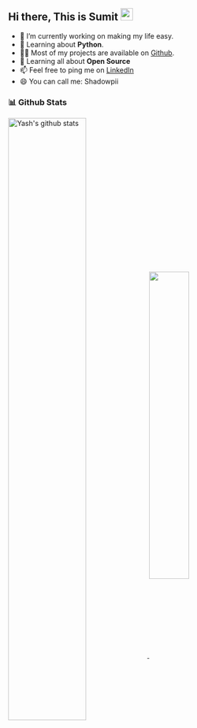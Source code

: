 <h2> Hi there, This is Sumit <img src="https://media.giphy.com/media/hvRJCLFzcasrR4ia7z/giphy.gif" width="25px"> </h2>

- 🔭 I’m currently working on making my life easy.
- 🧐 Learning about <strong>Python</strong>.
- 👨‍💻 Most of my projects are available on <a href="https://github.com/shadowpii">Github</a>.
- 🌱 Learning all about **Open Source**
- 📫 Feel free to ping me on [LinkedIn](https://www.linkedin.com/in/sumit-kumar-85b0721a0)
- 😄 You can call me: Shadowpii

### 📊 Github Stats

<a href="https://github.com/shadowpii">
  <img align="center" src="https://github-readme-stats.vercel.app/api?username=shadowpii&show_icons=true&include_all_commits=true&theme=material-palenight" alt="Yash's github stats" style="width:56%;" />
</a>

<a href="https://github.com/shadowpii">
  <img align="center" src="https://github-readme-stats.vercel.app/api/top-langs/?username=shadowpii&layout=compact&theme=material-palenight&langs_count=8" style="width:40%;" />
</a>

